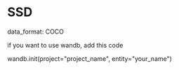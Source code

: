 # SSD



data_format: COCO

if you want to use wandb, add this code

wandb.init(project="project_name", entity="your_name")

